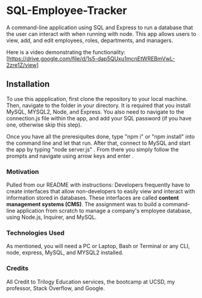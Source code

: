 # SQL-Employee-Tracker

A command-line application using SQL and Express to run a database
that the user can interact with when running with node. This app 
allows users to view, add, and edit employees, roles, departments, and managers.

Here is a video demonstrating the functionality: [https://drive.google.com/file/d/1s5-dap5QUxu1mcnEtWREBmVwL-2zre1Z/view]

## Installation 

To use this appplication, first clone the repository to your local
machine. Then, navigate to the folder in your directory. It is 
required that you install MySQL, MYSQL2, Node, and Express. You
also need to navigate to the connection.js file within the app, 
and add your SQL password (if you have one, otherwise skip this step).

Once you have all the preresiquites done, type "npm i" or "npm install"
into the command line and let that run. After that, connect to MySQL
and start the app by typing "node server.js" . From there you simply 
follow the prompts and navigate using arrow keys and enter .

### Motivation 

Pulled from our README with instructions: 
Developers frequently have to create interfaces that allow non-developers
to easily view and interact with information stored in databases. These 
interfaces are called **content management systems (CMS)**. The assignment
was to build a command-line application from scratch to manage a company's 
employee database, using Node.js, Inquirer, and MySQL.

### Technologies Used

As mentioned, you will need a PC or Laptop, Bash or Terminal or any CLI, 
node, express, MySQL, and MYSQL2 installed.

### Credits

All Credit to Trilogy Education services, the bootcamp at UCSD, my professor, Stack Overflow, and Google. 